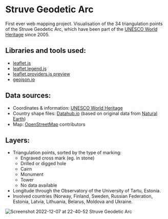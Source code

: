 # Struve Geodetic Arc

First ever web mapping project. Visualisation of the 34 triangulation points of the Struve Geodetic Arc, which have been part of the [UNESCO World Heritage](https://whc.unesco.org/en/list/1187/) since 2005.

## Libraries and tools used:

- [leaflet.js](https://leafletjs.com/)
- [leaflet.legend.js](https://github.com/ptma/Leaflet.Legend)
- [leaflet.providers.js preview](https://leaflet-extras.github.io/leaflet-providers/preview/)
- [geojson.io](https://geojson.io)

## Data sources:

- Coordinates & information: [UNESCO World Heritage](https://whc.unesco.org/en/list/1187/maps)
- Country shape files: [Datahub.io](https://datahub.io/core/geo-countries#resource-countries) (based on original data from [Natural Earth](https://www.naturalearthdata.com/))
- Map: [OpenStreetMap](https://www.openstreetmap.org/copyright) contributors

## Layers:

- Triangulation points, sorted by the type of marking:
  - Engraved cross mark (eg. in stone)
  - Drilled or digged hole
  - Cairn
  - Monument
  - Tower
  - No data available
- Longitude through the Observatory of the University of Tartu, Estonia.
- Involved countries (Norway, Finland, Sweden, Russian Federation, Estonia, Latvia, Lithuania, Belarus, Moldova and Ukraine.



![Screenshot 2022-12-07 at 22-40-52 Struve Geodetic Arc](https://user-images.githubusercontent.com/110698131/206303328-66baf244-be73-433b-b881-9af46650d388.png)

